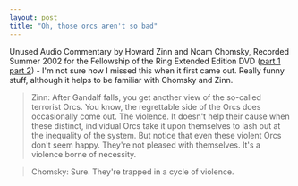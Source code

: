 ```yaml
---
layout: post
title: "Oh, those orcs aren't so bad"
---
```




Unused Audio Commentary by Howard Zinn and Noam Chomsky, Recorded Summer 2002 for the Fellowship of the Ring Extended Edition DVD (<a href="http://www.mcsweeneys.net/2003/04/22fellowship.html">part 1</a> <a href="http://www.mcsweeneys.net/2003/04/23fellowship.html">part 2</a>) - I'm not sure how I missed this when it first came out. Really funny stuff, although it helps to be familiar with Chomsky and Zinn.

<blockquote>Zinn: After Gandalf falls, you get another view of the so-called terrorist Orcs. You know, the regrettable side of the Orcs does occasionally come out. The violence. It doesn't help their cause when these distinct, individual Orcs take it upon themselves to lash out at the inequality of the system. But notice that even these violent Orcs don't seem happy. They're not pleased with themselves. It's a violence borne of necessity.</blockquote>

<blockquote>Chomsky: Sure. They're trapped in a cycle of violence.</blockquote>


